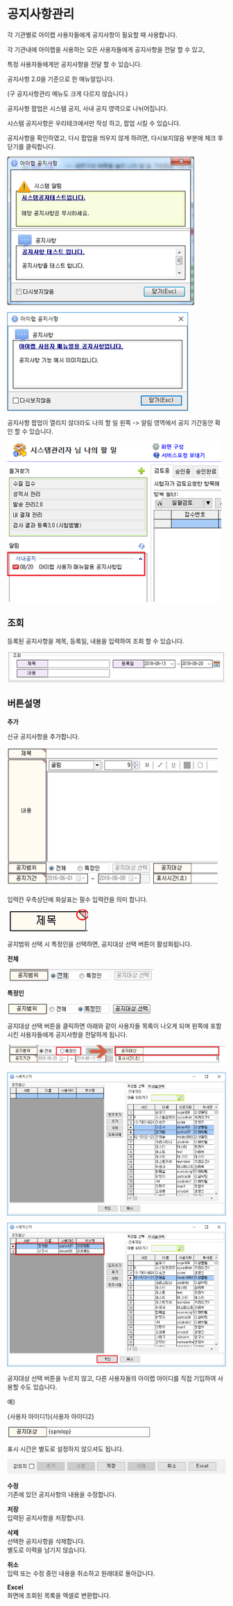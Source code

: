 # 공지사항관리

각 기관별로 아이랩 사용자들에게 공지사항이 필요할 때 사용합니다.

각 기관내에 아이랩을 사용하는 모든 사용자들에게 공지사항을 전달 할 수 있고,

특정 사용자들에게만 공지사항을 전달 할 수 있습니다.

공지사항 2.0을 기준으로 한 매뉴얼입니다.

\(구 공지사항관리 메뉴도 크게 다르지 않습니다.\)

공지사항 팝업은 시스템 공지, 사내 공지 영역으로 나뉘어집니다.

시스템 공지사항은 우리테크에서만 작성 하고, 팝업 시킬 수 있습니다.

공지사항을 확인하였고, 다시 팝업을 띄우지 않게 하려면, 다시보지않음 부분에 체크 후 닫기를 클릭합니다.

![&#xC6B0;&#xB9AC;&#xD14C;&#xD06C; &#xC544;&#xC774;&#xB7A9;&#xC5D0;&#xC11C; &#xBCF4;&#xB0B4;&#xB294; &#xC2DC;&#xC2A4;&#xD15C; &#xACF5;&#xC9C0;&#xC0AC;&#xD56D;](../.gitbook/assets/26.png)

![&#xAE30;&#xAD00;&#xC758; &#xAD00;&#xB9AC;&#xC790;&#xAC00; &#xC0AC;&#xC6A9;&#xC790;&#xC5D0;&#xAC8C; &#xBCF4;&#xB0B4;&#xB294; &#xACF5;&#xC9C0;&#xC0AC;&#xD56D;](../.gitbook/assets/5%20%285%29.png)

  
공지사항 팝업이 열리지 않더라도 나의 할 일 왼쪽 -&gt; 알림 영역에서 공지 기간동안 확인 할 수 있습니다.

![&#xC54C;&#xB9BC;&#xC601;&#xC5ED; - &#xACF5;&#xC9C0;&#xC0AC;&#xD56D; &#xD655;&#xC778;](../.gitbook/assets/6%20%282%29.png)

## 조회

등록된 공지사항을 제목, 등록일, 내용을 입력하여 조회 할 수 있습니다.

![](../.gitbook/assets/image%20%287%29.png)

## 버튼설명

**추가**

신규 공지사항을 추가합니다.

![](../.gitbook/assets/29.png)

입력칸 우측상단에 화살표는 필수 입력칸을 의미 합니다.

![](../.gitbook/assets/30.png)

공지범위 선택 시 특정인을 선택하면, 공지대상 선택 버튼이 활성화됩니다.

**전체**

![](../.gitbook/assets/31%20%284%29.png)

**특정인**

![](../.gitbook/assets/32%20%281%29.png)

공지대상 선택 버튼을 클릭하면 아래와 같이 사용자들 목록이 나오게 되며 왼쪽에 포함 시킨 사용자들에게 공지사항을 전달하게 됩니다.

![](../.gitbook/assets/image%20%285%29.png)

![](../.gitbook/assets/image%20%286%29.png)

![](../.gitbook/assets/image%20%2812%29.png)

공지대상 선택 버튼을 누르지 않고, 다른 사용자들의 아이랩 아이디를 직접 기입하여 사용할 수도 있습니다.

예\)

 {사용자 아이디1}{사용자 아이디2}

![](../.gitbook/assets/35%20%282%29.png)

표시 시간은 별도로 설정하지 않으셔도 됩니다.

![](../.gitbook/assets/image%20%2815%29.png)

**수정**  
기존에 있던 공지사항의 내용을 수정합니다.

**저장**  
입력된 공지사항을 저장합니다.

**삭제**  
선택한 공지사항을 삭제합니다.  
별도로 이력을 남기지 않습니다.

**취소**  
입력 또는 수정 중인 내용을 취소하고 원래대로 돌아갑니다.

**Excel**  
화면에 조회된 목록을 엑셀로 변환합니다.

